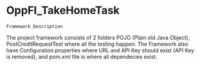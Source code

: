 # OppFI_TakeHomeTask
``Framework Description``

The project framework consists of 2 folders POJO (Plain old Java Object), PostCreditRequestTest where all the testing happen. 
The Framework also have Configuration.properties where URL and API Key should exist (API Key is removed), and pom.xml file is where all dependecies exist.



